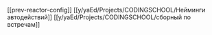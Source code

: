 [[prev-reactor-config]]
[[y/yaEd/Projects/CODINGSCHOOL/Нейминги автодействий]]
[[y/yaEd/Projects/CODINGSCHOOL/сборный по встречам]]
